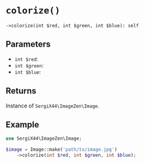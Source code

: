 # `colorize()`

```
->colorize(int $red, int $green, int $blue): self
```
## Parameters

- `int $red`: 
- `int $green`: 
- `int $blue`: 


## Returns

Instance of `SergiX44\ImageZen\Image`.

## Example

```php
use SergiX44\ImageZen\Image;

$image = Image::make('path/to/image.jpg')
    ->colorize(int $red, int $green, int $blue);

```
